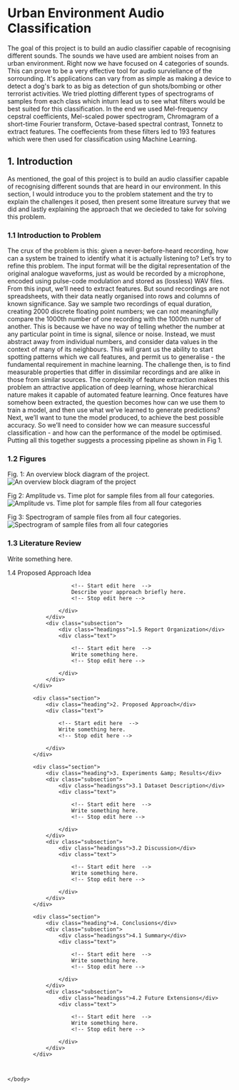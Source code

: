 # Urban Environment Audio Classification

The goal of this project is to build an audio classifier capable of recognising different sounds. The sounds we have used are ambient noises from an urban environment. Right now we have focused on 4 categories of sounds. This can prove to be a very effective tool for audio surviellance of the sorrounding. It's applications can vary from as simple as making a device to detect a dog's bark to as big as detection of gun shots/bombing or other terrorist activities. We tried plotting different types of spectrograms of samples from each class which inturn lead us to see what filters would be best suited for this classification. In the end we used Mel-frequency cepstral coefficients, Mel-scaled power spectrogram, Chromagram of a short-time Fourier transform, Octave-based spectral contrast, Tonnetz to extract features. The coeffecients from these filters led to 193 features which were then used for classification using Machine Learning.					

## 1. Introduction
As mentioned, the goal of this project is to build an audio classifier capable of recognising different sounds that are heard in our environment. In this section, I would introduce you to the problem statement and the try to explain the challenges it posed, then present some litreature survey that we did and lastly explaining the approach that we decieded to take for solving this problem.

### 1.1 Introduction to Problem
The crux of the problem is this: given a never-before-heard recording, how can a system be trained to identify what it is actually listening to?
Let’s try to refine this problem. The input format will be the digital representation of the original analogue waveforms, just as would be recorded by a microphone, encoded using pulse-code modulation and stored as (lossless) WAV files.
From this input, we’ll need to extract features. But sound recordings are not spreadsheets, with their data neatly organised into rows and columns of known significance. Say we sample two recordings of equal duration, creating 2000 discrete floating point numbers; we can not meaningfully compare the 1000th number of one recording with the 1000th number of another. This is because we have no way of telling whether the number at any particular point in time is signal, silence or noise. Instead, we must abstract away from individual numbers, and consider data values in the context of many of its neighbours. This will grant us the ability to start spotting patterns which we call features, and permit us to generalise - the fundamental requirement in machine learning.
The challenge then, is to find measurable properties that differ in dissimilar recordings and are alike in those from similar sources. The complexity of feature extraction makes this problem an attractive application of deep learning, whose hierarchical nature makes it capable of automated feature learning. Once features have somehow been extracted, the question becomes how can we use them to train a model, and then use what we’ve learned to generate predictions?
Next, we’ll want to tune the model produced, to achieve the best possible accuracy. So we’ll need to consider how we can measure successful classification - and how can the performance of the model be optimised. Putting all this together suggests a processing pipeline as shown in Fig 1.

### 1.2 Figures

Fig. 1: An overview block diagram of the project.
![An overview block diagram of the project](https://ashutoshns.github.io/dsp-s5/img/fig1.jpg "Fig. 1: An overview block diagram of the project")

Fig 2: Amplitude vs. Time plot for sample files from all four categories.
![Amplitude vs. Time plot for sample files from all four categories](https://ashutoshns.github.io/dsp-s5/img/fig2.jpg "Fig 2: Amplitude vs. Time plot for sample files from all four categories.")

Fig 3: Spectrogram of sample files from all four categories.
![Spectrogram of sample files from all four categories](https://ashutoshns.github.io/dsp-s5/img/fig3.jpg "Fig 3: Spectrogram of sample files from all four categories.")

### 1.3 Literature Review
Write something here.
				<div class="subsection">
					<div class="headingss">1.4 Proposed Approach Idea</div>
					<div class="text">

						<!-- Start edit here  -->
						Describe your approach briefly here.
						<!-- Stop edit here -->

					</div>
				</div>
				<div class="subsection">
					<div class="headingss">1.5 Report Organization</div>
					<div class="text">

						<!-- Start edit here  -->
						Write something here.
						<!-- Stop edit here -->

					</div>
				</div>
			</div>

			<div class="section">
				<div class="heading">2. Proposed Approach</div>
				<div class="text">

					<!-- Start edit here  -->
					Write something here.
					<!-- Stop edit here -->

				</div>
			</div>

			<div class="section">
				<div class="heading">3. Experiments &amp; Results</div>
				<div class="subsection">
					<div class="headingss">3.1 Dataset Description</div>
					<div class="text">

						<!-- Start edit here  -->
						Write something here.
						<!-- Stop edit here -->

					</div>
				</div>
				<div class="subsection">
					<div class="headingss">3.2 Discussion</div>
					<div class="text">

						<!-- Start edit here  -->
						Write something here.
						<!-- Stop edit here -->

					</div>
				</div>
			</div>

			<div class="section">
				<div class="heading">4. Conclusions</div>
				<div class="subsection">
					<div class="headingss">4.1 Summary</div>
					<div class="text">

						<!-- Start edit here  -->
						Write something here.
						<!-- Stop edit here -->

					</div>
				</div>
				<div class="subsection">
					<div class="headingss">4.2 Future Extensions</div>
					<div class="text">

						<!-- Start edit here  -->
						Write something here.
						<!-- Stop edit here -->

					</div>
				</div>
			</div>
			
			
			
	</body>
</html>
